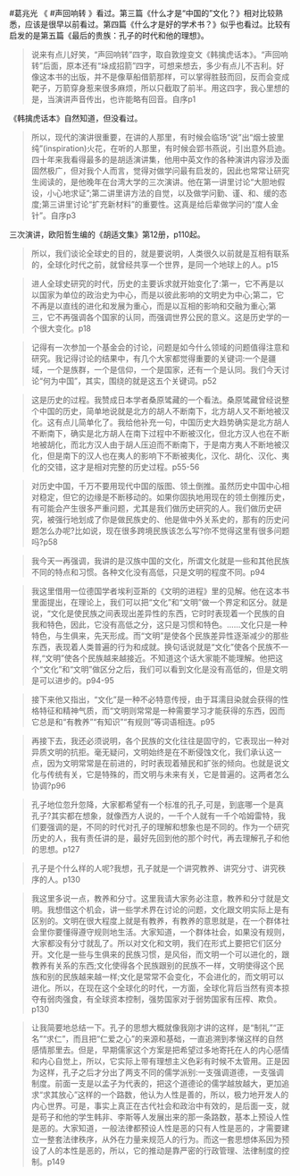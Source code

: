#葛兆光 《 #声回响转 》看过。第三篇《什么才是“中国的”文化？》相对比较熟悉，应该是很早以前看过。第四篇《什么才是好的学术书？》似乎也看过。比较有启发的是第五篇《最后的贵族：孔子的时代和他的理想》。

>说来有点儿好笑，“声回响转”四字，取自敦煌变文《韩擒虎话本》。“声回响转”后面，原本还有“垛成招箭”四字，可想来想去，多少有点儿不吉利。好像这本书的出版，并不是像草船借箭那样，可以掌得胜鼓而回，反而会变成靶子，万箭穿身惹来很多麻烦，所以只截取了前半。用这四字，我心里想的是，当演讲声音传出，也许能略有回音。自序p1

《韩擒虎话本》自然知道，但没看过。

>所以，现代的演讲很重要，在讲的人那里，有时候会临场“说”出“烟士披里纯”(inspiration)火花，在听的人那里，有时候会郢书燕说，引出意外启迪。四十年来我看得最多的是胡适演讲集，他用中英文作的各种演讲内容涉及面固然极广，但对我个人而言，觉得对做学问最有启发的，因此也常常让研究生阅读的，是他晚年在台湾大学的三次演讲。他在第一讲里讨论“大胆地假设，小心地求证”;第二讲里讲方法的自觉，以及做学问勤、谨、和、缓的态度;第三讲里讨论“扩充新材料”的重要性。这真是给后辈做学问的“度人金针”。自序p3

三次演讲，欧阳哲生编的《胡适文集》第12册，p110起。

>所以，我们谈论全球史的目的，就是要说明，人类很久以前就是互相有联系的，全球化时代之前，就曾经共享一个世界，是同一个地球上的人。p15

>进人全球史研究的时代，历史的主要诉求就开始变化了:第一，它不再是以以国家为单位的政治史为中心，而是以彼此影响的文明史为中心;第二，它不再是以直线的进化和发展为重心，而是以互相的影响和交融为重心;第三，它不再强调各个国家的认同，而强调世界公民的意义。这是历史学的一个很大变化。p18


>记得有一次参加一个基金会的讨论，问题是如今什么领域的问题值得注意和研究。我记得讨论的结果中，有几个大家都觉得重要的关键词:一个是疆域，一个是族群，一个是信仰，一个是国家，还有一个是认同。我们今天讨论“何为中国”，其实，围绕的就是这五个关键词。p52

>这是历史的过程。我赞成日本学者桑原骘藏的一个看法。桑原骘藏曾经说整个中国的历史，简单地说就是北方的胡人不断南下，北方胡人又不断地被汉化。这有点儿简单化了。我给他补充一句，中国历史大趋势确实是北方胡人不断南下，确实是北方胡人在南下过程中不断被汉化，但北方汉人也在不断地被胡化，而北方汉人由于胡人压迫而不断南下，于是南方夷人不断地被汉化，但是南下的汉人也在夷人的影响下不断被夷化，汉化、胡化、汉化、夷化的交错，这才是相对完整的历史过程。p55-56

>对历史中国，千万不要用现代中国的版图、领土倒推。虽然历史中国中心相对稳定，但它的边缘是不断移动的。如果你固执地用现在的领土倒推历史，有可能会产生很多严重问题，尤其是我们做历史研究的人。我们做历史研究，被强行地划成了你是做民族史的、他是做中外关系史的，那有的历史问题怎么办呢?比如说，现在很多跨境民族该怎么写?你不觉得这里有很多问题吗?p58

>我今天一再强调，我讲的是汉族中国的文化，所谓文化就是一些和其他民族不同的特点和习惯。各种文化没有高低，只是文明的程度不同。p94

>我这里借用一位德国学者埃利亚斯的《文明的进程》里的见解。他在这本书里面提出，在理论上，我们可以把“文化”和“文明”做一个界定和区分。就是说，“文化是使民族之间表现出差异性的东西，它时时表现着一个民族的自我和特色，因此，它没有高低之分，这只是习惯和特色。……文化只是一种特色，与生俱来，先天形成。而“文明”是使各个民族差异性逐渐减少的那些东西，表现着人类普遍的行为和成就。换句话说就是“文化”使各个民族不一样,“文明”使各个民族越来越接近。不知道这个话大家能不能理解。他把这个“文化”和“文明”做区分之后，我们可以看到文化是没有高低的，但是文明是可以进步的。p94-95

>接下来他又指出，“文化”是一种不必特意传授，由于耳濡目染就会获得的性格特征和精神气质，而“文明则常常是一种需要学习才能获得的东西，因而它总是和“有教养”“有知识”“有规则”等词语相连。p95

>再接下去，我还必须说明，各个民族的文化往往是固守的，它表现出一种对异质文明的抗拒。毫无疑问，文明始终是在不断侵蚀文化，我们承认这一点，因为文明常常是在前进的，时时表现着殖民和扩张的倾向。也就是说文化与传统有关，它是特殊的，而文明与未来有关，它是普遍的。这两者怎么协调?p96

>孔子地位忽升忽降，大家都希望有一个标准的孔子,可是，到底哪一个是真孔子?其实都在想象，就像西方人说的，一千个人就有一千个哈姆雷特，我们要强调的是，不同的时代对孔子的理解和想象也是不同的。作为一个研究历史的人，我有责任讲的是，最好先回到他的那个时代，再去理解孔子和他的思想。p127

>孔子是个什么样的人呢?我想，孔子就是一个讲究教养、讲究分寸、讲究秩序的人。p130


>我这里多说一点，教养和分寸。这里我请大家务必注意，教养和分寸就是文明。我想借这个机会，讲一些学术界在讨论的问题，文化跟文明实际上是有区别的。文明在很大程度上就是有教养，有教养的意思就是，在一个群体社会里你要懂得遵守规则地生活。大家知道，一个群体社会，如果没有规则，大家都没有分寸就乱了。所以对文化和文明，我们在形式上要把它们区分开。文化是一些与生俱来的民族习惯，是风俗，而文明一个可以进化的，跟教养有关系的东西;文化使得各个民族跟别的民族不一样，文明使得这个民族和别的民族越来越一样;文化是常常不会变化，不会进化的，而文明可以进化。所以，在现在这个全球化的时代，一方面，全球化背后当然有资本掠夺有弱肉强食，有全球资本控制，强势国家对于弱势国家有压榨、欺负。p130

>让我简要地总结一下。孔子的思想大概就像我刚才讲的这样，是“制礼”“正名”“求仁”，而且把“仁爱之心”的来源和基础，一直追溯到孝悌这样的自然感情那里去。但是，早期儒家这个方案是把希望过多地寄托在人的内心感情和内心自觉上，所以，它实际上带有理想主义色彩有时候不太管用。正是因为这样，孔子之后才分出了两支不同的儒学派别:一支强调道德，一支强调制度。前面一支是以孟子为代表的，把这个道德论的儒学越放越大，更加追求“求其放心”这样的一个路数，他认为人性是善的，所以，极力地开发人的内心世界。可是，事实上真正在古代社会和政治中有效的，是后面一支，就是苟子和他的学生韩非、李斯等人发展出来的那一条路数，基本上预设人性是恶的。大家知道，一般法律都预设人性是恶的只有人性是恶的，才需要建立一整套法律秩序，从外在力量来规范人的行为。而这一套思想体系因为预设了人的本性是恶的，所以，它的推动是靠严密的行政管理、法律制度的控制。p149